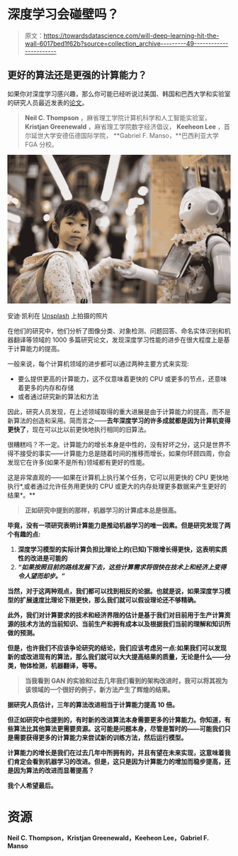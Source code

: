 # 深度学习会碰壁吗？

> 原文：<https://towardsdatascience.com/will-deep-learning-hit-the-wall-6017bed1f62b?source=collection_archive---------49----------------------->

## 更好的算法还是更强的计算能力？

如果你对深度学习感兴趣，那么你可能已经听说过美国、韩国和巴西大学和实验室的研究人员最近发表的[论文](https://arxiv.org/pdf/2007.05558.pdf)。

> **Neil C. Thompson** ，麻省理工学院计算机科学和人工智能实验室， **Kristjan Greenewald** ，麻省理工学院数字经济倡议， **Keeheon Lee** ，首尔延世大学安德伍德国际学院， **Gabriel F. Manso，**巴西利亚大学 FGA 分校。

![](img/e42150e542a5df83411814fe2c1df80c.png)

安迪·凯利在 [Unsplash](https://unsplash.com?utm_source=medium&utm_medium=referral) 上拍摄的照片

在他们的研究中，他们分析了图像分类、对象检测、问题回答、命名实体识别和机器翻译等领域的 1000 多篇研究论文，发现深度学习性能的进步在很大程度上是基于计算能力的提高。

一般来说，每个计算机领域的进步都可以通过两种主要方式来实现:

*   要么提供更高的计算能力，这不仅意味着更快的 CPU 或更多的节点，还意味着更多的内存和存储
*   或者通过研究新的算法和方法

因此，研究人员发现，在上述领域取得的重大进展是由于计算能力的提高，而不是新算法的创造和采用。简而言之——**去年深度学习的许多成就都是因为计算机变得更快了**，现在可以比以前更快地执行相同的旧算法。

很糟糕吗？不一定。计算能力的增长本身是中性的，没有好坏之分，这只是世界不得不接受的事实——计算能力总是随着时间的推移而增长，如果你环顾四周，你会发现它在许多(如果不是所有)领域都有更好的性能。

这是非常直观的——如果在计算机上执行某个任务，它可以用更快的 CPU 更快地执行*,或者通过允许任务用更快的 CPU 或更大的内存处理更多数据来产生更好的结果*。**

> **正如研究中提到的那样，机器学习的计算成本总是很高。**

**毕竟，没有一项研究表明计算能力是推动机器学习的唯一因素。但是研究发现了两个有趣的点:**

1.  **深度学习模型的实际计算负担比理论上的(已知)下限增长得更快，这表明实质性的改进是可能的**
2.  ***“如果按照目前的路线发展下去，这些计算需求将很快在技术上和经济上变得令人望而却步。”***

**当然，对于这两种观点，我们都可以找到相反的论据。也就是说，如果深度学习模型的扩展速度比理论下限更快，那么我们就可以假设理论还不够精确。**

**此外，我们对计算要求的技术和经济界限的估计是基于我们对目前用于生产计算资源的技术方法的当前知识、当前生产和拥有成本以及根据我们当前的理解和知识所做的预测。**

**但是，也许我们不应该争论研究的结论，我们应该考虑另一点:**如果我们可以发现新的或改进现有的算法，那么我们就可以大大提高结果的质量**，无论是什么——分类，物体检测，机器翻译，等等。**

> **当我看到 GAN 的实验和过去几年我们看到的架构改进时，我可以将其视为该领域的一个很好的例子，新方法产生了辉煌的结果。**

**据研究人员估计，**三年的算法改进相当于计算能力提高 10 倍。****

**但正如研究中也提到的，有时新的改进算法本身需要更多的计算能力。你知道，有些算法比其他算法更需要资源。这可能是问题本身，尽管是暂时的——可能我们只是需要获得更多的计算能力来尝试新的训练方法，然后运行模型。**

**计算能力的增长是我们在过去几年中所拥有的，并且有望在未来实现，这意味着我们肯定会看到机器学习的改进。但是，这只是因为计算能力的增加而稳步提高，还是因为算法的改进而显著提高？**

**我个人希望最后。**

# **资源**

**Neil C. Thompson，Kristjan Greenewald，Keeheon Lee，Gabriel F. Manso**